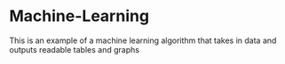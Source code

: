 # Machine-Learning
This is an example of a machine learning algorithm that takes in data and outputs readable tables and graphs
